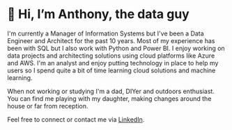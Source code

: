 # 👋 Hi, I’m Anthony, the data guy

I'm currently a Manager of Information Systems but I've been a Data Engineer and Architect for the past 10 years. Most of my experience has been with SQL but I also work with Python and Power BI. I enjoy working on data projects and architecting solutions using cloud platforms like Azure and AWS. I'm an analyst and enjoy putting technology in place to help my users so I spend quite a bit of time learning cloud solutions and machine learning.

When not working or studying I'm a dad, DIYer and outdoors enthusiast. You can find me playing with my daughter, making changes around the house or far from reception.

Feel free to connect or contact me via [LinkedIn](https://www.linkedin.com/in/anthonythedataguy).
